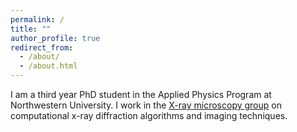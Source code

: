 ```yaml
---
permalink: /
title: ""
author_profile: true
redirect_from: 
  - /about/
  - /about.html
---
```



I am a third year PhD student in the Applied Physics Program at Northwestern University. I work in the [X-ray microscopy group](http://xrm.phys.northwestern.edu/) on computational x-ray diffraction algorithms and imaging techniques.

